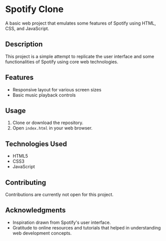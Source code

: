 # Spotify Clone

A basic web project that emulates some features of Spotify using HTML, CSS, and JavaScript.

## Description

This project is a simple attempt to replicate the user interface and some functionalities of Spotify using core web technologies.

## Features

- Responsive layout for various screen sizes
- Basic music playback controls

## Usage

1. Clone or download the repository.
2. Open `index.html` in your web browser.

## Technologies Used

- HTML5
- CSS3
- JavaScript

## Contributing

Contributions are currently not open for this project.


## Acknowledgments

- Inspiration drawn from Spotify's user interface.
- Gratitude to online resources and tutorials that helped in understanding web development concepts.
